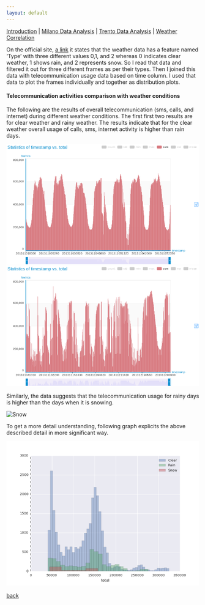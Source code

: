 ```yaml
---
layout: default
---
```


[Introduction](./../index.html) | [Milano Data Analysis](./../pages/milano.html) | [Trento Data Analysis](./../pages/trento.html) | [Weather Correlation](./../pages/correlation.html)

On the official site, [a link](https://dandelion.eu/datagems/SpazioDati/precipitation-milano/description/) it states that the weather data has a feature named ‘Type’ with three different values 0,1, and 2 whereas 0 indicates clear weather, 1 shows rain, and 2 represents snow. So I read that data and filtered it out for three different frames as per their types. Then I joined this data with telecommunication usage data based on time column. I used that data to
plot the frames individually and together as distribution plots. 

#### Telecommunication activities comparison with weather conditions

The following are the results of overall telecommunication (sms, calls, and internet) during different weather conditions.  The first first two results are for clear weather and rainy weather. The results indicate that for the clear weather overall usage of calls, sms, internet activity is higher than rain days. 


![Clear Weather](./../assets/images/clearweather.png)
![Rain](./../assets/images/rainweather.png)

Similarly, the data suggests that the telecommunication usage for rainy days is higher than the days when it is snowing.

![Snow](./../assets/images/snoweather.png)

To get a more detail understanding, following graph explicits the above described detail in more significant way.

![comparison](./../assets/images/weathercomparison.png)



[back](./trento.html)                                                                          
